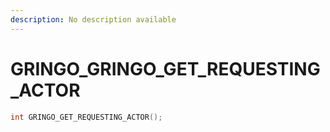```yaml
---
description: No description available 
---
```


# GRINGO\_GRINGO_GET_REQUESTING_ACTOR

```cpp
int GRINGO_GET_REQUESTING_ACTOR();
```